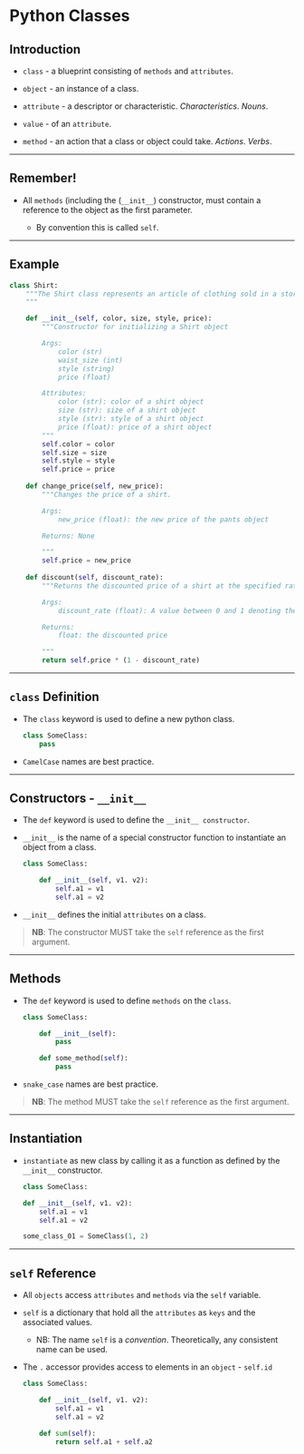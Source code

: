 # Python Classes

## Introduction

* `class` - a blueprint consisting of `methods` and `attributes`.

* `object` - an instance of a class.

* `attribute` - a descriptor or characteristic. _Characteristics_. _Nouns_.

* `value` - of an `attribute`.

* `method` - an action that a class or object could take. _Actions_. _Verbs_.

---

## Remember!

* All `methods` (including the (`__init__`) constructor, must contain a reference to the object as the first parameter. 

    * By convention this is called `self`.

---

## Example

```python
class Shirt:
    """The Shirt class represents an article of clothing sold in a store.
    """

    def __init__(self, color, size, style, price):
        """Constructor for initializing a Shirt object

        Args: 
            color (str)
            waist_size (int)
            style (string)
            price (float)

        Attributes:
            color (str): color of a shirt object
            size (str): size of a shirt object
            style (str): style of a shirt object
            price (float): price of a shirt object
        """
        self.color = color
        self.size = size
        self.style = style
        self.price = price
    
    def change_price(self, new_price):
        """Changes the price of a shirt.

        Args: 
            new_price (float): the new price of the pants object

        Returns: None

        """
        self.price = new_price
        
    def discount(self, discount_rate):
        """Returns the discounted price of a shirt at the specified rate.

        Args: 
            discount_rate (float): A value between 0 and 1 denoting the discount rate.

        Returns:
            float: the discounted price

        """
        return self.price * (1 - discount_rate)
```

---

## `class` Definition

* The `class` keyword is used to define a new python class.

    ```python
    class SomeClass:
        pass
    ```

* `CamelCase` names are best practice.

---

## Constructors - `__init__`

* The `def` keyword is used to define the `__init__ constructor`.

* `__init__` is the name of a special constructor function to instantiate an object from a class.

    ```python
    class SomeClass:

        def __init__(self, v1. v2):
            self.a1 = v1
            self.a1 = v2
    ```

* `__init__` defines the initial `attributes` on a class.

>  __NB__: The constructor MUST take the `self` reference as the first argument.

---

## Methods

* The `def` keyword is used to define `methods` on the `class`.

    ```python
    class SomeClass:

        def __init__(self):
            pass

        def some_method(self):
            pass
    ```

* `snake_case` names are best practice.

>  __NB__: The method MUST take the `self` reference as the first argument.

---

## Instantiation

* `instantiate` as new class by calling it as a function as defined by the `__init__` constructor.

    ```python
    class SomeClass:

    def __init__(self, v1. v2):
        self.a1 = v1
        self.a1 = v2

    some_class_01 = SomeClass(1, 2)
    ```

---

## `self` Reference

* All `objects` access `attributes` and `methods` via the `self` variable.

* `self` is a dictionary that hold all the `attributes` as `keys` and the associated values.

    * NB: The name `self` is a _convention_. Theoretically, any consistent name can be used.

* The `.` accessor provides access to elements in an `object` - `self.id`

    ```python
    class SomeClass:

        def __init__(self, v1. v2):
            self.a1 = v1
            self.a1 = v2
        
        def sum(self):
            return self.a1 + self.a2
    ```



